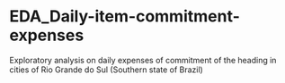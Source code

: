 # EDA_Daily-item-commitment-expenses
Exploratory analysis on daily expenses of commitment of the heading in cities of Rio Grande do Sul (Southern state of Brazil)
